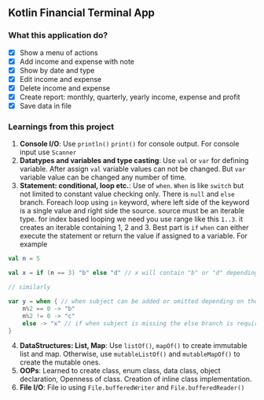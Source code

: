 ## Kotlin Financial Terminal App

### What this application do?

- [X] Show a menu of actions
- [x] Add income and expense with note
- [x] Show by date and type
- [x] Edit income and expense
- [x] Delete income and expense
- [x] Create report: monthly, quarterly, yearly income, expense and profit
- [x] Save data in file

### Learnings from this project

1. **Console I/O**: Use `println()` `print()` for console output. For console input use `Scanner`
2. **Datatypes and variables and type casting**: Use `val` or `var` for defining variable. After assign `val` variable
   values can not be changed. But `var` variable value can be changed any number of time.
3. **Statement: conditional, loop etc.**: Use of `when`. `When` is like `switch` but not limited to constant value checking only. There is `null` and `else` branch. Foreach loop using `in` keyword, where left side
of the keyword is a single value and right side the source. source must be an iterable type. for index based looping
   we need you use range like this `1..3`. it creates an iterable containing 1, 2 and 3.
   Best part is `if` `when` can either execute the statement or return the value if assigned to a variable. For example

```kotlin
val n = 5

val x = if (n == 3) "b" else "d" // x will contain "b" or "d" depending on the value of n

// similarly

var y = when { // when subject can be added or omitted depending on the situation
    n%2 == 0 -> "b"
    n%2 != 0 -> "c"
    else -> "x" // if when subject is missing the else branch is required
}
```
4. **DataStructures: List, Map**: Use `listOf()`, `mapOf()` to create immutable list and map. Otherwise, use `mutableListOf()` and `mutableMapOf()` to create the mutable ones.
5. **OOPs**: Learned to create class, enum class, data class, object declaration, Openness of class. Creation of inline class implementation.
6. **File I/O**: File io using `File.bufferedWriter` and `File.bufferedReader()`
